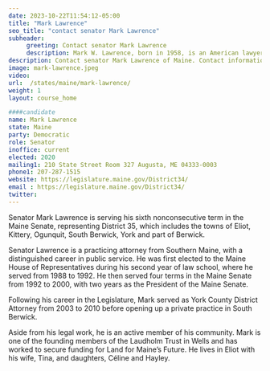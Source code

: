 ```yaml
---
date: 2023-10-22T11:54:12-05:00
title: "Mark Lawrence"
seo_title: "contact senator Mark Lawrence"
subheader:
     greeting: Contact senator Mark Lawrence
     description: Mark W. Lawrence, born in 1958, is an American lawyer and Democratic politician currently serving in the Maine Senate. He represents Senate District 35, which includes the towns of Eliot, Kittery, Ogunquit, South Berwick, York, and part of Berwick.
description: Contact senator Mark Lawrence of Maine. Contact information for Mark Lawrence includes email address, phone number, and mailing address.
image: mark-lawrence.jpeg
video:
url:  /states/maine/mark-lawrence/
weight: 1
layout: course_home

####candidate
name: Mark Lawrence
state: Maine
party: Democratic
role: Senator
inoffice: current
elected: 2020
mailing1: 210 State Street Room 327 Augusta, ME 04333-0003
phone1: 207-287-1515
website: https://legislature.maine.gov/District34/
email : https://legislature.maine.gov/District34/
twitter:
---
```


Senator Mark Lawrence is serving his sixth nonconsecutive term in the Maine Senate, representing District 35, which includes the towns of Eliot, Kittery, Ogunquit, South Berwick, York and part of Berwick.

Senator Lawrence is a practicing attorney from Southern Maine, with a distinguished career in public service. He was first elected to the Maine House of Representatives during his second year of law school, where he served from 1988 to 1992. He then served four terms in the Maine Senate from 1992 to 2000, with two years as the President of the Maine Senate.

Following his career in the Legislature, Mark served as York County District Attorney from 2003 to 2010 before opening up a private practice in South Berwick.

Aside from his legal work, he is an active member of his community. Mark is one of the founding members of the Laudholm Trust in Wells and has worked to secure funding for Land for Maine’s Future. He lives in Eliot with his wife, Tina, and daughters, Céline and Hayley.
